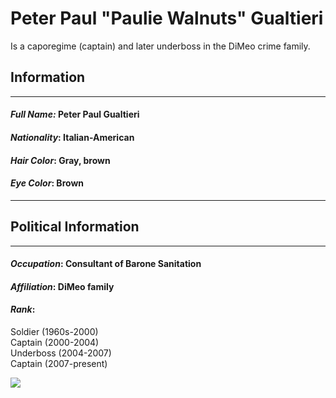 # Peter Paul "Paulie Walnuts" Gualtieri

Is a caporegime (captain) and later underboss in the DiMeo crime family.


## **Information**
***
#### ***Full Name:*** Peter Paul Gualtieri
#### ***Nationality***: Italian-American
#### ***Hair Color***: Gray, brown
#### ***Eye Color***: Brown
---


## **Political Information**
---
#### ***Occupation***: Consultant of Barone Sanitation
#### ***Affiliation***: DiMeo family
#### ***Rank***: 
Soldier (1960s-2000)   
Captain (2000-2004)   
Underboss (2004-2007)   
Captain (2007-present)


![](https://static.wikia.nocookie.net/sopranos/images/c/c5/Paulie1.jpg/revision/latest?cb=20200715005523)
